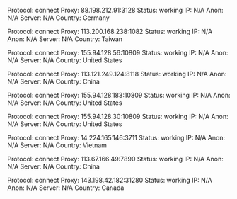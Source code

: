 Protocol: connect
Proxy: 88.198.212.91:3128
Status: working
IP: N/A
Anon: N/A
Server: N/A
Country: Germany

Protocol: connect
Proxy: 113.200.168.238:1082
Status: working
IP: N/A
Anon: N/A
Server: N/A
Country: Taiwan

Protocol: connect
Proxy: 155.94.128.56:10809
Status: working
IP: N/A
Anon: N/A
Server: N/A
Country: United States

Protocol: connect
Proxy: 113.121.249.124:8118
Status: working
IP: N/A
Anon: N/A
Server: N/A
Country: China

Protocol: connect
Proxy: 155.94.128.183:10809
Status: working
IP: N/A
Anon: N/A
Server: N/A
Country: United States

Protocol: connect
Proxy: 155.94.128.30:10809
Status: working
IP: N/A
Anon: N/A
Server: N/A
Country: United States

Protocol: connect
Proxy: 14.224.165.146:3711
Status: working
IP: N/A
Anon: N/A
Server: N/A
Country: Vietnam

Protocol: connect
Proxy: 113.67.166.49:7890
Status: working
IP: N/A
Anon: N/A
Server: N/A
Country: China

Protocol: connect
Proxy: 143.198.42.182:31280
Status: working
IP: N/A
Anon: N/A
Server: N/A
Country: Canada


